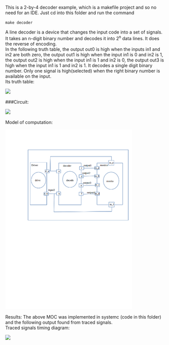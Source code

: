 This is a 2-by-4 decoder example, which is a makefile project and so no need for an IDE. 
Just cd into this folder and run the command 

    make decoder


A line decoder is a device that changes the input code into a set of signals.<br>
It takes an n-digit binary number and decodes it into 2<sup>n</sup> data lines.
It does the reverse of encoding. <br>
In the following truth table, the output out0 is high when the inputs in1 and in2 are both zero, the output out1 is high when the input in1 is 0 and in2 is 1, the output out2 is high when the input in1 is 1 and in2 is 0, the output out3 is high when the input in1 is 1 and in2 is 1. It decodes a single digit binary number.
Only one signal is high(selected) when the right binary number is available on the input. <br>
Its truth table: 
<p align="left">
  <img src="2by4 decoder_truth_table.png" width="250"/>
</p>

###Circuit:
<p align="left">
  <img src="2by4decoder_circuit.png" width="200"/>
</p>

Model of computation:
<p align="left">
  <img src="model of computation.png" width="400"/>
</p>
Results:
The above MOC was implemented in systemc (code in this folder) and the following output found from traced signals.<br>
Traced signals timing diagram:
<p align="left">
  <img src="timing_diagram.png" width="400"/>
<p>


